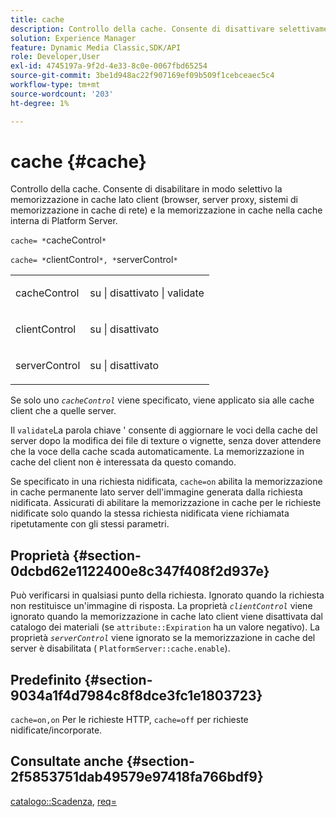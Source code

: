 ```yaml
---
title: cache
description: Controllo della cache. Consente di disattivare selettivamente la memorizzazione in cache lato client (browser, server proxy, sistemi di memorizzazione in cache di rete) e la memorizzazione in cache nella cache interna di Platform Server.
solution: Experience Manager
feature: Dynamic Media Classic,SDK/API
role: Developer,User
exl-id: 4745197a-9f2d-4e33-8c0e-0067fbd65254
source-git-commit: 3be1d948ac22f907169ef09b509f1cebceaec5c4
workflow-type: tm+mt
source-wordcount: '203'
ht-degree: 1%

---
```


# cache {#cache}

Controllo della cache. Consente di disabilitare in modo selettivo la memorizzazione in cache lato client (browser, server proxy, sistemi di memorizzazione in cache di rete) e la memorizzazione in cache nella cache interna di Platform Server.

`cache= *`cacheControl`*`

`cache= *`clientControl`*, *`serverControl`*`

<table id="simpletable_CBB5DFBD48B444A4AA806B11299BC43E"> 
 <tr class="strow"> 
  <td class="stentry"> <p><span class="varname"> cacheControl</span> </p> </td> 
  <td class="stentry"> <p>su | disattivato | validate </p></td> 
 </tr> 
 <tr class="strow"> 
  <td class="stentry"> <p><span class="varname"> clientControl </span> </p> </td> 
  <td class="stentry"> <p>su | disattivato </p></td> 
 </tr> 
 <tr class="strow"> 
  <td class="stentry"> <p><span class="varname"> serverControl </span> </p></td> 
  <td class="stentry"> <p>su | disattivato </p></td> 
 </tr> 
</table>

Se solo uno *`cacheControl`* viene specificato, viene applicato sia alle cache client che a quelle server.

Il `validate`La parola chiave &#39; consente di aggiornare le voci della cache del server dopo la modifica dei file di texture o vignette, senza dover attendere che la voce della cache scada automaticamente. La memorizzazione in cache del client non è interessata da questo comando.

Se specificato in una richiesta nidificata, `cache=on` abilita la memorizzazione in cache permanente lato server dell&#39;immagine generata dalla richiesta nidificata. Assicurati di abilitare la memorizzazione in cache per le richieste nidificate solo quando la stessa richiesta nidificata viene richiamata ripetutamente con gli stessi parametri.

## Proprietà {#section-0dcbd62e1122400e8c347f408f2d937e}

Può verificarsi in qualsiasi punto della richiesta. Ignorato quando la richiesta non restituisce un&#39;immagine di risposta. La proprietà *`clientControl`* viene ignorato quando la memorizzazione in cache lato client viene disattivata dal catalogo dei materiali (se `attribute::Expiration` ha un valore negativo). La proprietà *`serverControl`* viene ignorato se la memorizzazione in cache del server è disabilitata ( `PlatformServer::cache.enable`).

## Predefinito {#section-9034a1f4d7984c8f8dce3fc1e1803723}

`cache=on,on` Per le richieste HTTP, `cache=off` per richieste nidificate/incorporate.

## Consultate anche {#section-2f5853751dab49579e97418fa766bdf9}

[catalogo::Scadenza](../../../../../ir-api/material-cat/image-rendering-api-ref/c-ir-material-catalog/c-ir-material-data-reference/r-ir-expiration-dataref.md#reference-5e93943abff54c93bf85aae3b911a3ce), [req=](../../../../../ir-api/http-protocol/image-rendering-api-ref/c-ir-http-protocol-ref/c-ir-http-protocol-command-reference/r-ir-req.md#reference-792b1a663fb64261bd2de2a209b847fb)
